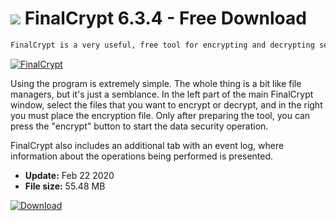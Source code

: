 # ![](https://cdn.softexe.net/static/icon/win.gif) FinalCrypt 6.3.4 - Free Download

```sh
FinalCrypt is a very useful, free tool for encrypting and decrypting selected files.
```
[![FinalCrypt](https://gallery.dpcdn.pl/imgc/Tools/85039/g_-_420x350_1.5_-_x7ce1fffe-cd5d-49ef-b57f-3e27b2bb93fc.jpg)](https://softexe.net/win/security-privacy/encryption/finalcrypt:hbpc.html)

Using the program is extremely simple. The whole thing is a bit like file managers, but it's just a semblance. In the left part of the main FinalCrypt window, select the files that you want to encrypt or decrypt, and in the right you must place the encryption file. Only after preparing the tool, you can press the "encrypt" button to start the data security operation.
 
 FinalCrypt also includes an additional tab with an event log, where information about the operations being performed is presented.


- **Update:** Feb 22 2020
- **File size:** 55.48 MB

[![Download](https://cdn.softexe.net/static/img/download.png)](https://softexe.net/win/security-privacy/encryption/finalcrypt:hbpc.html)

